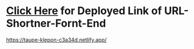 # [Click Here](https://9989784422anke.netlify.app/) for Deployed Link of URL-Shortner-Fornt-End


https://taupe-klepon-c3a34d.netlify.app/
